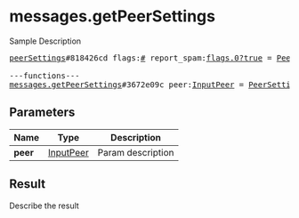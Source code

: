 # messages.getPeerSettings

Sample Description

<pre>
<a href="../constructor/peerSettings">peerSettings</a>#818426cd flags:<a href="../type/#.md">#</a> report_spam:<a href="../type/flags.0?true.md">flags.0?true</a> = <a href="../type/PeerSettings.md">PeerSettings</a>;

---functions---
<a href="../method/messages.getPeerSettings.md">messages.getPeerSettings</a>#3672e09c peer:<a href="../type/InputPeer.md">InputPeer</a> = <a href="../type/PeerSettings.md">PeerSettings</a>;
</pre>

## Parameters

| Name | Type | Description |
|------|:----:|-------------|
| **peer** | [InputPeer](../type/InputPeer.md) | Param description |

## Result

Describe the result

